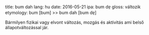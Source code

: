 title: bum dah
lang: hu
date: 2016-05-21
ipa: bum dɐ̤
gloss: változik
etymology: bum [bum] >> bum dah [bum dɐ̤]

Bármilyen fizikai vagy elvont változás, mozgás és aktivitás ami belső állapotváltozással jár.